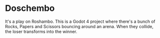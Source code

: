 # Doschembo

It's a play on Roshambo. This is a Godot 4 project where there's a bunch of Rocks, Papers and Scissors bouncing around an arena. When they collide, the loser transforms into the winner.
